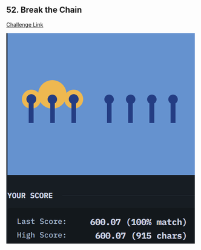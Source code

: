 ## 52. Break the Chain  
[Challenge Link](https://cssbattle.dev/play/52)  

![Question](../../images/52.png)
